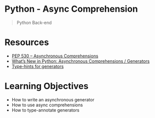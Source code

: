 # Python - Async Comprehension

> Python
> Back-end

# Resources 
* [PEP 530 – Asynchronous Comprehensions](https://intranet.alxswe.com/rltoken/hlwtED-iLsdORSgly8DsyQ)
* [What’s New in Python: Asynchronous Comprehensions / Generators](https://intranet.alxswe.com/rltoken/0OkbObYzCKtO7ZUAxfKvkw)
* [Type-hints for generators](https://intranet.alxswe.com/rltoken/l4Fnno568VbVIn9GvrFVtQ)

# Learning Objectives
* How to write an asynchronous generator
* How to use async comprehensions
* How to type-annotate generators
